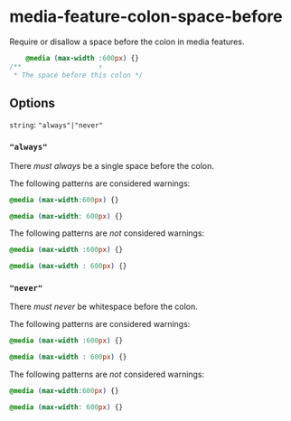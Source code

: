 # media-feature-colon-space-before

Require or disallow a space before the colon in media features.

```css
    @media (max-width :600px) {}
/**                   ↑
 * The space before this colon */
```

## Options

`string`: `"always"|"never"`

### `"always"`

There *must always* be a single space before the colon.

The following patterns are considered warnings:

```css
@media (max-width:600px) {}
```

```css
@media (max-width: 600px) {}
```

The following patterns are *not* considered warnings:

```css
@media (max-width :600px) {}
```

```css
@media (max-width : 600px) {}
```

### `"never"`

There *must never* be whitespace before the colon.

The following patterns are considered warnings:

```css
@media (max-width :600px) {}
```

```css
@media (max-width : 600px) {}
```

The following patterns are *not* considered warnings:

```css
@media (max-width:600px) {}
```

```css
@media (max-width: 600px) {}
```
